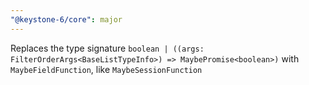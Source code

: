 ```yaml
---
"@keystone-6/core": major
---
```


Replaces the type signature `boolean | ((args: FilterOrderArgs<BaseListTypeInfo>) => MaybePromise<boolean>)` with `MaybeFieldFunction`, like `MaybeSessionFunction`
